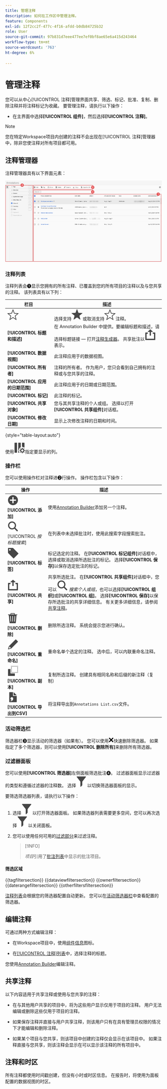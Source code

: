 ```yaml
---
title: 管理注释
description: 如何在工作区中管理注释。
feature: Components
exl-id: 12f2cc2f-477c-4f16-afdd-b0db84725b32
role: User
source-git-commit: 97b831d7eee477ee7ef0bf8ae65e6a415d243464
workflow-type: tm+mt
source-wordcount: '763'
ht-degree: 6%

---
```


# 管理注释

您可以从中心[!UICONTROL 注释]管理界面共享、筛选、标记、批准、复制、删除注释并将注释标记为收藏。 要管理注释，请执行以下操作：

* 在主界面中选择&#x200B;**[!UICONTROL 组件]**，然后选择&#x200B;**[!UICONTROL 注释]**。


>[!NOTE]
>
>您在特定Workspace项目内创建的注释不会出现在[!UICONTROL 注释]管理器中，除非您使注释对所有项目都可用。
>

## 注释管理器

注释管理器具有以下界面元素：

![注释界面](assets/annotations-manager.png)

### 注释列表

注释列表会➊显示您拥有的所有注释、已覆盖到您的所有项目的注释以及与您共享的注释。 该列表具有以下列：

| 栏目 | 描述 |
| --- | --- | 
| ![星形大纲](/help/assets/icons/StarOutline.svg) | 选择支持![Star](/help/assets/icons/Star.svg)或取消支持![StarOutline](/help/assets/icons/StarOutline.svg)注释。 |
| **[!UICONTROL 标题和描述]** | 在 Annotation Builder 中提供。要编辑标题和描述，请选择标题链接 — 打开[注释生成器](/help/components/annotations/create-annotations.md#annotation-builder)。 共享批注以![共享](/help/assets/icons/ShareAlt.svg)表示。 |
| **[!UICONTROL 数据视图]** | 此注释应用于的数据视图。 |
| **[!UICONTROL 所有者]** | 注释的所有者。 作为用户，您只会看到自己拥有的注释或与您共享的注释。 |
| **[!UICONTROL 应用的日期范围]** | 此注释应用于的日期或日期范围。 |
| **[!UICONTROL 标记]** | 此注释的标记。 |
| **[!UICONTROL 共享对象]** | 您与其共享注释的个人或组。 选择以打开&#x200B;**[!UICONTROL 共享组件]**&#x200B;对话框。 |
| **[!UICONTROL 修改日期]** | 显示上次修改注释的日期和时间。 |

{style="table-layout:auto"}

使用![ColumnSetting](/help/assets/icons/ColumnSetting.svg)指定要显示的列。

### 操作栏

您可以使用操作栏对注释进➋行操作。 操作栏包含以下操作：

| 操作 | 描述 |
|---|---|
| ![添加圆圈](/help/assets/icons/AddCircle.svg) **[!UICONTROL 添加]** | 使用[Annotation Builder](create-annotations.md#annotation-builder)添加另一个注释。 |
| ![搜索](/help/assets/icons/Search.svg) [!UICONTROL *按标题搜索*] | 在列表中未选择批注时，使用此搜索字段搜索批注。 |
| ![标签](/help/assets/icons/Label.svg) **[!UICONTROL 标签]** | 标记选定的注释。 在&#x200B;**[!UICONTROL 标记组件]**&#x200B;对话框中，选择或取消选择所选批注的标记。 选择&#x200B;**[!UICONTROL 保存]**&#x200B;以保存选定批注的标记。 |
| ![共享](/help/assets/icons/ShareAlt.svg) **[!UICONTROL 共享]** | 共享所选批注。 在&#x200B;**[!UICONTROL 共享组件]**&#x200B;对话框中，您可以![搜索](/help/assets/icons/Search.svg) *搜索个人或组*，也可以选择&#x200B;**[!UICONTROL 组织]**&#x200B;或&#x200B;**[!UICONTROL 组]**。 选择&#x200B;**[!UICONTROL 保存]**&#x200B;以保存所选批注的共享详细信息。 有关更多详细信息，请参阅[共享注释](#share-annotations)。 |
| ![删除](/help/assets/icons/Delete.svg) **[!UICONTROL 删除]** | 删除所选注释。 系统会提示您进行确认。 |
| ![编辑](/help/assets/icons/Edit.svg)**[!UICONTROL 重命名]** | 重命名单个选定的注释。 选中后，可以内联重命名注释。 |
| ![副本](/help/assets/icons/Copy.svg) **[!UICONTROL 副本]** | 复制所选注释。 创建具有相同名称和后缀的新注释（复制） |
| ![文件CSV](/help/assets/icons/FileCSV.svg) **[!UICONTROL 导出到CSV]** | 将注释导出到`Annotations List.csv`文件。 |

### 活动筛选栏

筛选器栏➌显示活动的筛选器（如果有）。 您可以使用![CrossSize75](/help/assets/icons/CrossSize75.svg)快速删除筛选器。 如果指定了多个筛选器，则可以使用&#x200B;**[!UICONTROL 删除所有]**&#x200B;来删除所有筛选器。

### 过滤器面板

您可以使用&#x200B;**[!UICONTROL 筛选器]**&#x200B;左侧面板筛选批注➍。 过滤器面板显示过滤器的类型和遵循过滤器的注释数。 选择![筛选器](/help/assets/icons/Filter.svg)以切换筛选器面板的显示。

要筛选筛选器列表，请执行以下操作：

1. 选择![筛选器](/help/assets/icons/Filter.svg)以打开筛选器面板。 如果筛选器列表需要更多空间，您可以再次选择![筛选器](/help/assets/icons/Filter.svg)以关闭面板。
1. 您可以使用任何可用的[过滤部分](#filter-sections)来过滤注释。

   >[!INFO]
   >
   >*项目*&#x200B;引用了[批注列表](manage-annotations.md#annotations-list)中显示的批注项目。
   > 

#### 筛选区域

{{tagfiltersection}}
{{dataviewfiltersection}}
{{ownerfiltersection}}
{{daterangefiltersection}}
{{otherfiltersfiltersection}}


[注释列表](manage-annotations.md#annotations-list)会根据您的筛选器配置自动更新。 您可以在[活动筛选器栏](manage-annotations.md#active-filter-bar)中查看配置的筛选器。


## 编辑注释

可通过两种方式编辑注释：

* 在Workspace项目中，使用[组件信息](/help/components/use-components-in-workspace.md#component-info)图标。

* 在[[!UICONTROL 注释]列表](#annotations-list)中，选择注释的标题。

您使用[Annotation Builder](/help/components/annotations/create-annotations.md#annotation-builder)编辑注释。

## 共享注释

以下内容适用于共享注释或使用与您共享的注释：

* 在与其他用户共享的项目中，将为这些用户显示仅用于项目的注释。 用户无法编辑或删除这些仅用于项目的注释。
* 如果保存注释并直接与用户共享注释，则该用户只有在具有管理员权限的情况下才能编辑和删除注释。

* 如果某个项目与您共享，则该项目中创建的注释仅会显示在该项目中。 如果注释直接与您共享，则该注释会显示在可以显示该注释的所有项目中。

## 注释和时区

所有注释都使用时间戳创建，但没有小时或时区信息。 在报告时，将使用为面板配置的数据视图的时区。
